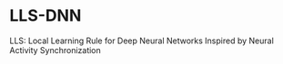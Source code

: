 # LLS-DNN
LLS: Local Learning Rule for Deep Neural Networks Inspired by Neural Activity Synchronization
